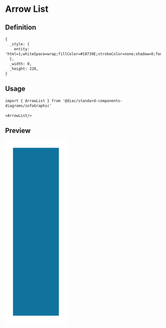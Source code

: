 # Arrow List

## Definition

```
{
  _style: { 
    entity: 'html=1;whiteSpace=wrap;fillColor=#10739E;strokeColor=none;shadow=0;fontSize=17;fontColor=#FFFFFF;align=center;fontStyle=1;rounded=0;',
  },
  _width: 0,
  _height: 220,
}
```

## Usage

```
import { ArrowList } from '@diac/standard-components-diagrams/infoGraphic'

<ArrowList/>
```

## Preview

<img src="./arrow-list.png" width="200"/>
